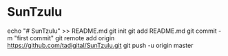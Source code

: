 # SunTzulu
echo "# SunTzulu" >> README.md
git init
git add README.md
git commit -m "first commit"
git remote add origin https://github.com/tadigital/SunTzulu.git
git push -u origin master
